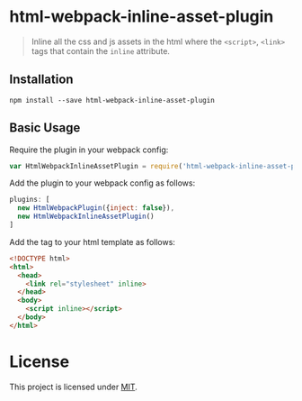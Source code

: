 # html-webpack-inline-asset-plugin

> Inline all the css and js assets in the html where the `<script>`, `<link>` tags that contain the `inline` attribute.

## Installation


```shell
npm install --save html-webpack-inline-asset-plugin
```

## Basic Usage
Require the plugin in your webpack config:

```javascript
var HtmlWebpackInlineAssetPlugin = require('html-webpack-inline-asset-plugin');
```

Add the plugin to your webpack config as follows:

```javascript
plugins: [
  new HtmlWebpackPlugin({inject: false}),
  new HtmlWebpackInlineAssetPlugin()
]  
```

Add the tag to your html template as follows:

```html
<!DOCTYPE html>
<html>
  <head>
    <link rel="stylesheet" inline>
  </head>
  <body>
    <script inline></script>
  </body>
</html>
```



# License

This project is licensed under [MIT](https://github.com/Samciu/html-webpack-inline-asset-plugin/blob/master/LICENSE).